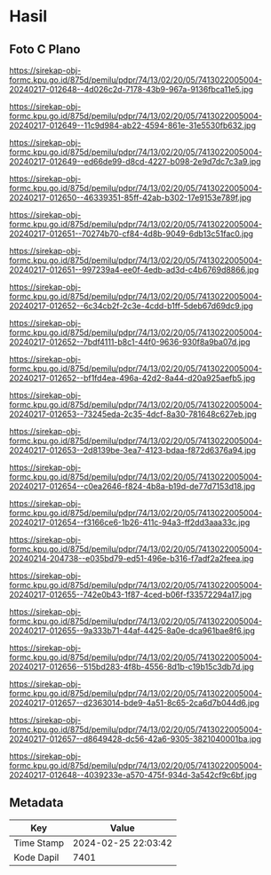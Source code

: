 # Hasil

## Foto C Plano

https://sirekap-obj-formc.kpu.go.id/875d/pemilu/pdpr/74/13/02/20/05/7413022005004-20240217-012648--4d026c2d-7178-43b9-967a-9136fbca11e5.jpg

https://sirekap-obj-formc.kpu.go.id/875d/pemilu/pdpr/74/13/02/20/05/7413022005004-20240217-012649--11c9d984-ab22-4594-861e-31e5530fb632.jpg

https://sirekap-obj-formc.kpu.go.id/875d/pemilu/pdpr/74/13/02/20/05/7413022005004-20240217-012649--ed66de99-d8cd-4227-b098-2e9d7dc7c3a9.jpg

https://sirekap-obj-formc.kpu.go.id/875d/pemilu/pdpr/74/13/02/20/05/7413022005004-20240217-012650--46339351-85ff-42ab-b302-17e9153e789f.jpg

https://sirekap-obj-formc.kpu.go.id/875d/pemilu/pdpr/74/13/02/20/05/7413022005004-20240217-012651--70274b70-cf84-4d8b-9049-6db13c51fac0.jpg

https://sirekap-obj-formc.kpu.go.id/875d/pemilu/pdpr/74/13/02/20/05/7413022005004-20240217-012651--997239a4-ee0f-4edb-ad3d-c4b6769d8866.jpg

https://sirekap-obj-formc.kpu.go.id/875d/pemilu/pdpr/74/13/02/20/05/7413022005004-20240217-012652--6c34cb2f-2c3e-4cdd-b1ff-5deb67d69dc9.jpg

https://sirekap-obj-formc.kpu.go.id/875d/pemilu/pdpr/74/13/02/20/05/7413022005004-20240217-012652--7bdf4111-b8c1-44f0-9636-930f8a9ba07d.jpg

https://sirekap-obj-formc.kpu.go.id/875d/pemilu/pdpr/74/13/02/20/05/7413022005004-20240217-012652--bf1fd4ea-496a-42d2-8a44-d20a925aefb5.jpg

https://sirekap-obj-formc.kpu.go.id/875d/pemilu/pdpr/74/13/02/20/05/7413022005004-20240217-012653--73245eda-2c35-4dcf-8a30-781648c627eb.jpg

https://sirekap-obj-formc.kpu.go.id/875d/pemilu/pdpr/74/13/02/20/05/7413022005004-20240217-012653--2d8139be-3ea7-4123-bdaa-f872d6376a94.jpg

https://sirekap-obj-formc.kpu.go.id/875d/pemilu/pdpr/74/13/02/20/05/7413022005004-20240217-012654--c0ea2646-f824-4b8a-b19d-de77d7153d18.jpg

https://sirekap-obj-formc.kpu.go.id/875d/pemilu/pdpr/74/13/02/20/05/7413022005004-20240217-012654--f3166ce6-1b26-411c-94a3-ff2dd3aaa33c.jpg

https://sirekap-obj-formc.kpu.go.id/875d/pemilu/pdpr/74/13/02/20/05/7413022005004-20240214-204738--e035bd79-ed51-496e-b316-f7adf2a2feea.jpg

https://sirekap-obj-formc.kpu.go.id/875d/pemilu/pdpr/74/13/02/20/05/7413022005004-20240217-012655--742e0b43-1f87-4ced-b06f-f33572294a17.jpg

https://sirekap-obj-formc.kpu.go.id/875d/pemilu/pdpr/74/13/02/20/05/7413022005004-20240217-012655--9a333b71-44af-4425-8a0e-dca961bae8f6.jpg

https://sirekap-obj-formc.kpu.go.id/875d/pemilu/pdpr/74/13/02/20/05/7413022005004-20240217-012656--515bd283-4f8b-4556-8d1b-c19b15c3db7d.jpg

https://sirekap-obj-formc.kpu.go.id/875d/pemilu/pdpr/74/13/02/20/05/7413022005004-20240217-012657--d2363014-bde9-4a51-8c65-2ca6d7b044d6.jpg

https://sirekap-obj-formc.kpu.go.id/875d/pemilu/pdpr/74/13/02/20/05/7413022005004-20240217-012657--d8649428-dc56-42a6-9305-3821040001ba.jpg

https://sirekap-obj-formc.kpu.go.id/875d/pemilu/pdpr/74/13/02/20/05/7413022005004-20240217-012648--4039233e-a570-475f-934d-3a542cf9c6bf.jpg


## Metadata

| Key        | Value               |
| ---------- | ------------------- |
| Time Stamp | 2024-02-25 22:03:42 |
| Kode Dapil | 7401                |




